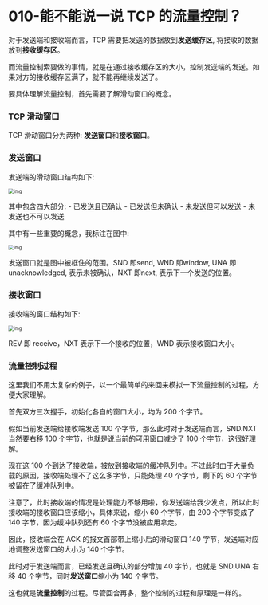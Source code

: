 # 010-能不能说一说 TCP 的流量控制？

对于发送端和接收端而言，TCP 需要把发送的数据放到**发送缓存区**, 将接收的数据放到**接收缓存区**。

而流量控制索要做的事情，就是在通过接收缓存区的大小，控制发送端的发送。如果对方的接收缓存区满了，就不能再继续发送了。

要具体理解流量控制，首先需要了解滑动窗口的概念。

### TCP 滑动窗口

TCP 滑动窗口分为两种: **发送窗口**和**接收窗口**。

### 发送窗口

发送端的滑动窗口结构如下:



<img src="https://pic2.zhimg.com/80/v2-3cd9e36dfbad543a00dba1a430708af5_720w.jpg" alt="img" style="zoom:67%;" />



其中包含四大部分: - 已发送且已确认 - 已发送但未确认 - 未发送但可以发送 - 未发送也不可以发送

其中有一些重要的概念，我标注在图中:



<img src="https://pic3.zhimg.com/80/v2-694b4932025a64c2ba9ca0a02c8810ce_720w.jpg" alt="img" style="zoom:67%;" />



发送窗口就是图中被框住的范围。SND 即send, WND 即window, UNA 即unacknowledged, 表示未被确认，NXT 即next, 表示下一个发送的位置。

### 接收窗口

接收端的窗口结构如下:



<img src="https://pic2.zhimg.com/80/v2-eb29637c332d0920aacf383107930215_720w.jpg" alt="img" style="zoom: 67%;" />



REV 即 receive，NXT 表示下一个接收的位置，WND 表示接收窗口大小。

### 流量控制过程

这里我们不用太复杂的例子，以一个最简单的来回来模拟一下流量控制的过程，方便大家理解。

首先双方三次握手，初始化各自的窗口大小，均为 200 个字节。

假如当前发送端给接收端发送 100 个字节，那么此时对于发送端而言，SND.NXT 当然要右移 100 个字节，也就是说当前的可用窗口减少了 100 个字节，这很好理解。

现在这 100 个到达了接收端，被放到接收端的缓冲队列中。不过此时由于大量负载的原因，接收端处理不了这么多字节，只能处理 40 个字节，剩下的 60 个字节被留在了缓冲队列中。

注意了，此时接收端的情况是处理能力不够用啦，你发送端给我少发点，所以此时接收端的接收窗口应该缩小，具体来说，缩小 60 个字节，由 200 个字节变成了 140 字节，因为缓冲队列还有 60 个字节没被应用拿走。

因此，接收端会在 ACK 的报文首部带上缩小后的滑动窗口 140 字节，发送端对应地调整发送窗口的大小为 140 个字节。

此时对于发送端而言，已经发送且确认的部分增加 40 字节，也就是 SND.UNA 右移 40 个字节，同时**发送窗口**缩小为 140 个字节。

这也就是**流量控制**的过程。尽管回合再多，整个控制的过程和原理是一样的。